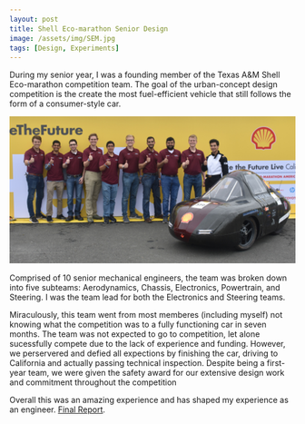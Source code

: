 ```yaml
---
layout: post
title: Shell Eco-marathon Senior Design
image: /assets/img/SEM.jpg
tags: [Design, Experiments]
---
```


During my senior year, I was a founding member of the Texas A&M Shell Eco-marathon competition team. The goal of the urban-concept design competition is the create the most fuel-efficient vehicle that still follows the form of a consumer-style car.

![Shell Eco Marathon](/assets/img/SEM.jpg)

Comprised of 10 senior mechanical engineers, the team was broken down into five subteams: Aerodynamics, Chassis, Electronics, Powertrain, and Steering. I was the team lead for both the Electronics and Steering teams.

Miraculously, this team went from most memberes (including myself) not knowing what the competition was to a fully functioning car in seven months. The team was not expected to go to competition, let alone sucessfully compete due to the lack of experience and funding. However, we perservered and defied all expections by finishing the car, driving to California and actually passing technical inspection. Despite being a first-year team, we were given the safety award for our extensive design work and commitment throughout the competition

Overall this was an amazing experience and has shaped my experience as an engineer. [Final Report]({{site.baseurl}}/assets/pdf/MEEN_402_Final_Report_draft.pdf).

